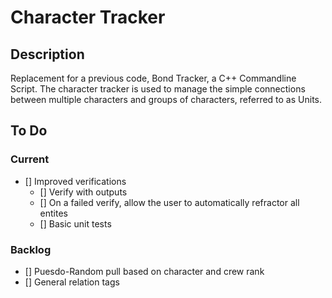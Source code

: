 # Character Tracker
## Description
Replacement for a previous code, Bond Tracker, a C++ Commandline Script.
The character tracker is used to manage the simple connections between multiple characters and groups of characters, referred to as Units.
## To Do
### Current
- [] Improved verifications
	- [] Verify with outputs
	- [] On a failed verify, allow the user to automatically refractor all entites
	- [] Basic unit tests
### Backlog
- [] Puesdo-Random pull based on character and crew rank
- [] General relation tags